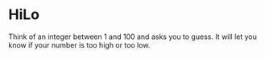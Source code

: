 # HiLo
Think of an integer between 1 and 100 and asks you to guess.
It will let you know if your number is too high or too low.
